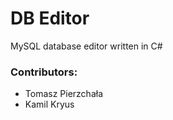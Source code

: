 # DB Editor
MySQL database editor written in C#

### Contributors:
* Tomasz Pierzchała
* Kamil Kryus
